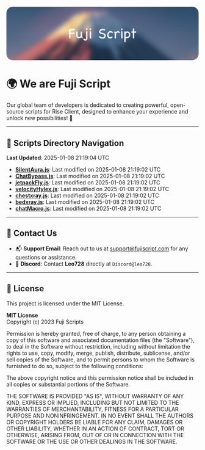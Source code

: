 ![Banner](.github/b.webp)

# 🌍 **We are Fuji Script**

Our global team of developers is dedicated to creating powerful, open-source scripts for Rise Client, designed to enhance your experience and unlock new possibilities! 🌟

---
<!-- SCRIPTS_NAVIGATION_START -->
## 📂 **Scripts Directory Navigation**

**Last Updated**: 2025-01-08 21:19:04 UTC

- **[SilentAura.js](scripts/SilentAura.js)**: Last modified on 2025-01-08 21:19:02 UTC
- **[ChatBypass.js](scripts/ChatBypass.js)**: Last modified on 2025-01-08 21:19:02 UTC
- **[jetpackFly.js](scripts/jetpackFly.js)**: Last modified on 2025-01-08 21:19:02 UTC
- **[velocityHylex.js](scripts/velocityHylex.js)**: Last modified on 2025-01-08 21:19:02 UTC
- **[chestxray.js](scripts/chestxray.js)**: Last modified on 2025-01-08 21:19:02 UTC
- **[bedxray.js](scripts/bedxray.js)**: Last modified on 2025-01-08 21:19:02 UTC
- **[chatMacro.js](scripts/chatMacro.js)**: Last modified on 2025-01-08 21:19:02 UTC

<!-- SCRIPTS_NAVIGATION_END -->

---

## 💬 **Contact Us**  
- 📬 **Support Email**: Reach out to us at [support@fujiscript.com](mailto:support@fujiscript.com) for any questions or assistance.  
- 💬 **Discord**: Contact **Leo728** directly at `Discord@leo728`.

---

## 📜 **License**

This project is licensed under the MIT License.  

**MIT License**  
Copyright (c) 2023 Fuji Scripts  

Permission is hereby granted, free of charge, to any person obtaining a copy of this software and associated documentation files (the "Software"), to deal in the Software without restriction, including without limitation the rights to use, copy, modify, merge, publish, distribute, sublicense, and/or sell copies of the Software, and to permit persons to whom the Software is furnished to do so, subject to the following conditions:  

The above copyright notice and this permission notice shall be included in all copies or substantial portions of the Software.  

THE SOFTWARE IS PROVIDED "AS IS", WITHOUT WARRANTY OF ANY KIND, EXPRESS OR IMPLIED, INCLUDING BUT NOT LIMITED TO THE WARRANTIES OF MERCHANTABILITY, FITNESS FOR A PARTICULAR PURPOSE AND NONINFRINGEMENT. IN NO EVENT SHALL THE AUTHORS OR COPYRIGHT HOLDERS BE LIABLE FOR ANY CLAIM, DAMAGES OR OTHER LIABILITY, WHETHER IN AN ACTION OF CONTRACT, TORT OR OTHERWISE, ARISING FROM, OUT OF OR IN CONNECTION WITH THE SOFTWARE OR THE USE OR OTHER DEALINGS IN THE SOFTWARE.  
